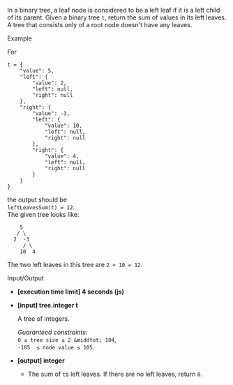
In a binary tree, a leaf node is considered to be a left leaf if it is a left child of its parent. Given a binary tree  `t`, return the sum of values in its left leaves. A tree that consists only of a root node doesn't have any leaves.

Example

For

```
t = {
    "value": 5,
    "left": {
        "value": 2,
        "left": null,
        "right": null
    },
    "right": {
        "value": -3,
        "left": {
            "value": 10,
            "left": null,
            "right": null
        },
        "right": {
            "value": 4,
            "left": null,
            "right": null
        }
    }
}

```

the output should be  
`leftLeavesSum(t) = 12`.  
The given tree looks like:

```
    5
   / \
  2  -3
     / \
    10  4

```

The two left leaves in this tree are  `2 + 10 = 12`.

Input/Output

-   **[execution time limit] 4 seconds (js)**
    
-   **[input] tree.integer t**
    
    A tree of integers.
    
    _Guaranteed constraints:_  
    `0 ≤ tree size ≤ 2 &middtot; 104`,  
    `-105  ≤ node value ≤ 105`.
    
-   **[output] integer**
    
    -   The sum of  `t`s left leaves. If there are no left leaves, return  `0`.